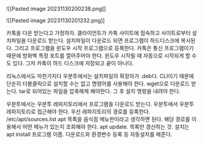![[Pasted image 20231130200238.png]]

![[Pasted image 20231130201232.png]]

카톡을 다운 받는다고 가정하자.
클라이언트가 카톡 사이트에 접속하고 사이트로부터 설치파일을 다운로드 받는다.
설치파일이 다운로드 되면 프로그램이 하드디스크에 복사된다. 
그리고 프로그램을 윈도우 시작 프로그램으로 등록한다.
카톡은 통신 프로그램이기 때문에 방화벽 특정 포트를 열어주어야 한다.
윈도우 시작될 때 자동으로 시작되게 할 수도 있다. 
그저 카톡이 하드 디스크에 저장되고 끝이 아니다. 

리눅스에서도 마찬가지다
우분투에서는 설치파일의 확장자가 .deb다. CLI이기 때문에 단순히 더블클릭으로 설치할 수는 없고 명령어를 사용해야 한다.
wget으로 다운로드 받는다.
tar로 되어있는 파일을 압축해제 해야한다.
그 후 설치 명령을 내려야 한다.

우분투에서는 우분투 레파지토리에서 프로그램을 다운로드 받는다. 
우분투에서 우분투 레파지토리로 접근해야 한다. 
우선 레파지토리의 경로를 등록한다. /etc/apt/sources.list
apt 목록을 음식점 메뉴판이라고 생각하면 된다. 
해당 경로를 이용해서 어떤 메뉴가 있는지 조회해야 한다. apt update.
목록만 갱신하는 것.
설치는 apt install 프로그램 이름. 다운로드와 환경변수 등록 등 자동설치를 해준다. 
